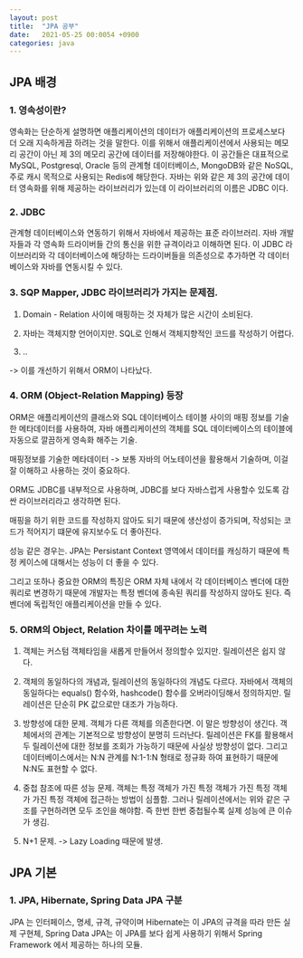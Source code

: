 ```yaml
---
layout: post
title:  "JPA 공부"
date:   2021-05-25 00:0054 +0900
categories: java
---
```


## JPA 배경

### 1. 영속성이란?

영속화는 단순하게 설명하면 애플리케이션의 데이터가 애플리케이션의 프로세스보다 더 오래 지속하게끔 하려는 것을 말한다. 이를 위해서 애플리케이션에서 사용되는 메모리 공간이 아닌 제 3의 메모리 공간에
데이터를 저장해야한다. 이 공간들은 대표적으로 MySQL, Postgresql, Oracle 등의 관계형 데이터베이스, MongoDB와 같은 NoSQL, 주로 캐시 목적으로 사용되는 Redis에 해당한다.
자바는 위와 같은 제 3의 공간에 데이터 영속화를 위해 제공하는 라이브러리가 있는데 이 라이브러리의 이름은 JDBC 이다.

### 2. JDBC

관계형 데이터베이스와 연동하기 위해서 자바에서 제공하는 표준 라이브러리. 자바 개발자들과 각 영속화 드라이버들 간의 통신을 위한 규격이라고 이해하면 된다. 
이 JDBC 라이브러리와 각 데이터베이스에 해당하는 드라이버들을 의존성으로 추가하면 각 데이터베이스와 자바를 연동시킬 수 있다.

### 3. SQP Mapper, JDBC 라이브러리가 가지는 문제점.

1. Domain - Relation 사이에 매핑하는 것 자체가 많은 시간이 소비된다.

2. 자바는 객체지향 언어이지만. SQL로 인해서 객체지향적인 코드를 작성하기 어렵다.

3. ..

-> 이를 개선하기 위해서 ORM이 나타났다.

### 4. ORM (Object-Relation Mapping) 등장

ORM은 애플리케이션의 클래스와 SQL 데이터베이스 테이블 사이의 매핑 정보를 기술한 메타데이터를 사용하여, 자바 애플리케이션의 객체를 SQL 데이터베이스의 테이블에 자동으로 깔끔하게 영속화 해주는 기술.

매핑정보를 기술한 메타데이터 -> 보통 자바의 어노테이션을 활용해서 기술하며, 이걸 잘 이해하고 사용하는 것이 중요하다.

ORM도 JDBC를 내부적으로 사용하며, JDBC를 보다 자바스럽게 사용할수 있도록 감싼 라이브러리라고 생각하면 된다.

매핑을 하기 위한 코드를 작성하지 않아도 되기 때문에 생산성이 증가되며, 작성되는 코드가 적어지기 떄문에 유지보수도 더 좋아진다.

성능 같은 경우는. JPA는 Persistant Context 영역에서 데이터를 캐싱하기 때문에 특정 케이스에 대해서는 성능이 더 좋을 수 있다.

그리고 또하나 중요한 ORM의 특징은 ORM 자체 내에서 각 데이터베이스 벤더에 대한 쿼리로 변경하기 때문에 개발자는 특정 벤더에 종속된 쿼리를 작성하지 않아도 된다. 즉 벤더에 독립적인 애플리케이션을 만들 수 있다.

### 5. ORM의 Object, Relation 차이를 메꾸려는 노력

1. 객체는 커스텀 객체타임을 새롭게 만들어서 정의할수 있지만. 릴레이션은 쉽지 않다.

2. 객체의 동일하다의 개념과, 릴레이션의 동일하다의 개념도 다르다.
자바에서 객체의 동일하다는 equals() 함수와, hashcode() 함수를 오버라이딩해서 정의하지만. 릴레이션은 단순히 PK 값으로만 대조가 가능하다.

3. 방향성에 대한 문제.
객체가 다른 객체를 의존한다면. 이 말은 방향성이 생긴다. 객체에서의 관계는 기본적으로 방향성이 분명히 드러난다.
릴레이션은 FK를 활용해서 두 릴레이션에 대한 정보를 조회가 가능하기 때문에 사실상 방향성이 없다.
그리고 데이터베이스에서는 N:N 관계를 N:1-1:N 형태로 정규화 하여 표현하기 때문에 N:N도 표현할 수 없다.

4. 중첩 참조에 따른 성능 문제.
객체는 특정 객체가 가진 특정 객체가 가진 특정 객체가 가진 특정 객체에 접근하는 방법이 심플함.
그러나 릴레이션에서는 위와 같은 구조를 구현하려면 모두 조인을 해야함. 즉 한번 한번 중첩될수록 실제 성능에 큰 이슈가 생김.

5. N+1 문제. -> Lazy Loading 때문에 발생.


## JPA 기본

### 1. JPA, Hibernate, Spring Data JPA 구분

JPA 는 인터페이스, 명세, 규격, 규약이며 Hibernate는 이 JPA의 규격을 따라 만든 실제 구현체, Spring Data JPA는 이 JPA를 보다 쉽게 사용하기 위해서 Spring Framework 에서 제공하는 하나의 모듈.